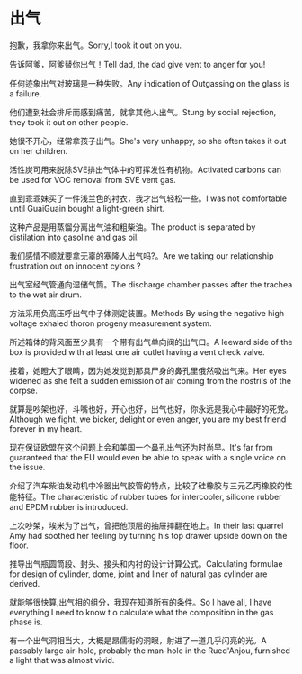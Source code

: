 # 出气

<p><span class="chinese">抱歉，我拿你来出气。</span><span class="english">Sorry,I took it out on you.</span></p>

<p><span class="chinese">告诉阿爹，阿爹替你出气！</span><span class="english">Tell dad, the dad give vent to anger for you!</span></p>

<p><span class="chinese">任何迹象出气对玻璃是一种失败。</span><span class="english">Any indication of Outgassing on the glass is a failure.</span></p>

<p><span class="chinese">他们遭到社会排斥而感到痛苦，就拿其他人出气。</span><span class="english">Stung by social rejection, they took it out on other people.</span></p>

<p><span class="chinese">她很不开心，经常拿孩子出气。</span><span class="english">She's very unhappy, so she often takes it out on her children.</span></p>

<p><span class="chinese">活性炭可用来脱除SVE排出气体中的可挥发性有机物。</span><span class="english">Activated carbons can be used for VOC removal from SVE vent gas.</span></p>

<p><span class="chinese">直到乖乖妹买了一件浅兰色的衬衣，我才出气轻松一些。</span><span class="english">I was not comfortable until GuaiGuain bought a light-green shirt.</span></p>

<p><span class="chinese">这种产品是用蒸馏分离出气油和粗柴油。</span><span class="english">The product is separated by distilation into gasoline and gas oil.</span></p>

<p><span class="chinese">我们感情不顺就要拿无辜的塞隆人出气吗?。</span><span class="english">Are we taking our relationship frustration out on innocent cylons ?</span></p>

<p><span class="chinese">出气室经气管通向湿储气筒。</span><span class="english">The discharge chamber passes after the trachea to the wet air drum.</span></p>

<p><span class="chinese">方法采用负高压呼出气中子体测定装置。</span><span class="english">Methods By using the negative high voltage exhaled thoron progeny measurement system.</span></p>

<p><span class="chinese">所述箱体的背风面至少具有一个带有出气单向阀的出气口。</span><span class="english">A leeward side of the box is provided with at least one air outlet having a vent check valve.</span></p>

<p><span class="chinese">接着，她瞪大了眼睛，因为她发觉到那具尸身的鼻孔里俄然吸出气来。</span><span class="english">Her eyes widened as she felt a sudden emission of air coming from the nostrils of the corpse.</span></p>

<p><span class="chinese">就算是吵架也好，斗嘴也好，开心也好，出气也好，你永远是我心中最好的死党。</span><span class="english">Although we fight, we bicker, delight or even anger, you are my best friend forever in my heart.</span></p>

<p><span class="chinese">现在保证欧盟在这个问题上会和美国一个鼻孔出气还为时尚早。</span><span class="english">It's far from guaranteed that the EU would even be able to speak with a single voice on the issue.</span></p>

<p><span class="chinese">介绍了汽车柴油发动机中冷器出气胶管的特点，比较了硅橡胶与三元乙丙橡胶的性能特征。</span><span class="english">The characteristic of rubber tubes for intercooler, silicone rubber and EPDM rubber is introduced.</span></p>

<p><span class="chinese">上次吵架，埃米为了出气，曾把他顶层的抽屉摔翻在地上。</span><span class="english">In their last quarrel Amy had soothed her feeling by turning his top drawer upside down on the floor.</span></p>

<p><span class="chinese">推导出气瓶圆筒段、封头、接头和内衬的设计计算公式。</span><span class="english">Calculating formulae for design of cylinder, dome, joint and liner of natural gas cylinder are derived.</span></p>

<p><span class="chinese">就能够很快算,出气相的组分，我现在知道所有的条件。</span><span class="english">So I have all, I have everything I need to know t o calculate what the composition in the gas phase is.</span></p>

<p><span class="chinese">有一个出气洞相当大，大概是昂儒街的洞眼，射进了一道几乎闪亮的光。</span><span class="english">A passably large air-hole, probably the man-hole in the Rued'Anjou, furnished a light that was almost vivid.</span></p>

